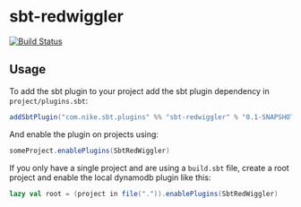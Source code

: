 # sbt-redwiggler
[![Build Status](https://travis-ci.com/Nike-Inc/sbt-redwiggler.svg?token=PmECSWCH8LFEKNdzr64F&branch=master)](https://travis-ci.com/Nike-Inc/sbt-redwiggler)

## Usage


To add the sbt plugin to your project add the sbt plugin dependency in `project/plugins.sbt`:

```scala
addSbtPlugin("com.nike.sbt.plugins" %% "sbt-redwiggler" % "0.1-SNAPSHOT")
```

And enable the plugin on projects using:

```scala
someProject.enablePlugins(SbtRedWiggler)
```

If you only have a single project and are using a `build.sbt` file, create a root project and enable the local dynamodb plugin like this:

```scala
lazy val root = (project in file(".")).enablePlugins(SbtRedWiggler)
```

